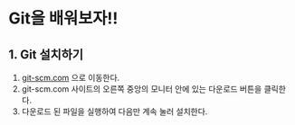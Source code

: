 # Git을 배워보자!!
## 1. Git 설치하기
1. [git-scm.com](http://git-scm.com) 으로 이동한다.
2. git-scm.com 사이트의 오른쪽 중앙의 모니터 안에 있는 다운로드 버튼을 클릭한다.
3. 다운로드 된 파일을 실행하여 다음만 계속 눌러 설치한다.
